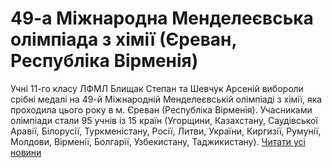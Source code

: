 # 49-а Міжнародна Менделеєвська олімпіада з хімії (Єреван, Республіка Вірменія)
Учні 11-го класу ЛФМЛ Блищак Степан та Шевчук Арсеній вибороли срібні медалі на 49-й Міжнародній Менделеєвській олімпіаді з хімії, яка проходила цього року в м. Єреван (Республіка Вірменія). Учасниками олімпіади стали 95 учнів із 15 країн (Угорщини, Казахстану, Саудівської Аравії, Білорусії, Туркменістану, Росії, Литви, України, Киргизії, Румунії, Молдови, Вірменії, Болгарії, Узбекистану, Таджикистану).
[Читати усі новини](/news)


